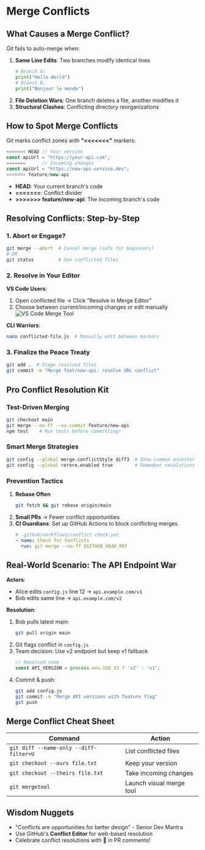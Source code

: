 # Merge Conflicts

## What Causes a Merge Conflict?  
Git fails to auto-merge when:  
1. **Same Line Edits**: Two branches modify identical lines  
   ```python  
   # Branch A:  
   print("Hello World")  
   # Branch B:  
   print("Bonjour le monde")  
   ```  
2. **File Deletion Wars**: One branch deletes a file, another modifies it  
3. **Structural Clashes**: Conflicting directory reorganizations  

## How to Spot Merge Conflicts  
Git marks conflict zones with **"<<<<<<<"** markers:  
```javascript  
<<<<<<< HEAD // Your version  
const apiUrl = "https://your-api.com";  
=======      // Incoming changes  
const apiUrl = "https://new-api-service.dev";  
>>>>>>> feature/new-api  
```  
- **HEAD**: Your current branch's code  
- **=======**: Conflict divider  
- **>>>>>>> feature/new-api**: The incoming branch's code  

## Resolving Conflicts: Step-by-Step  

### 1. Abort or Engage?  
```bash  
git merge --abort  # Cancel merge (safe for beginners)  
# OR  
git status         # See conflicted files  
```

### 2. Resolve in Your Editor  
**VS Code Users**:  
1. Open conflicted file → Click "Resolve in Merge Editor"  
2. Choose between current/incoming changes or edit manually  
![VS Code Merge Tool](https://example.com/vscode-merge.png)  

**CLI Warriors**:  
```bash  
nano conflicted-file.js  # Manually edit between markers  
```

### 3. Finalize the Peace Treaty  
```bash  
git add .  # Stage resolved files  
git commit -m "Merge feat/new-api: resolve URL conflict"  
```

## Pro Conflict Resolution Kit  

### Test-Driven Merging  
```bash  
git checkout main  
git merge --no-ff --no-commit feature/new-api  
npm test    # Run tests before committing!  
```

### Smart Merge Strategies  
```bash  
git config --global merge.conflictStyle diff3  # Show common ancestor  
git config --global rerere.enabled true        # Remember resolutions  
```

### Prevention Tactics  
1. **Rebase Often**  
   ```bash  
   git fetch && git rebase origin/main  
   ```  
2. **Small PRs** → Fewer conflict opportunities  
3. **CI Guardians**: Set up GitHub Actions to block conflicting merges  
   ```yaml  
   # .github/workflows/conflict-check.yml  
   - name: Check for Conflicts  
     run: git merge --no-ff $GITHUB_HEAD_REF  
   ```

## Real-World Scenario: The API Endpoint War  

**Actors**:  
- Alice edits `config.js` line 12 → `api.example.com/v1`  
- Bob edits same line → `api.example.com/v2`  

**Resolution**:  
1. Bob pulls latest main:  
   ```bash  
   git pull origin main  
   ```  
2. Git flags conflict in `config.js`  
3. Team decision: Use v2 endpoint but keep v1 fallback  
   ```javascript  
   // Resolved code  
   const API_VERSION = process.env.USE_V2 ? 'v2' : 'v1';  
   ```  
4. Commit & push:  
   ```bash  
   git add config.js  
   git commit -m "Merge API versions with feature flag"  
   git push  
   ```

## Merge Conflict Cheat Sheet  

| Command                           | Action                                  |  
|-----------------------------------|-----------------------------------------|  
| `git diff --name-only --diff-filter=U` | List conflicted files            |  
| `git checkout --ours file.txt`    | Keep your version                     |  
| `git checkout --theirs file.txt`  | Take incoming changes                |  
| `git mergetool`                   | Launch visual merge tool              |  

## Wisdom Nuggets  
- "Conflicts are opportunities for better design" - Senior Dev Mantra  
- Use GitHub's **Conflict Editor** for web-based resolution  
- Celebrate conflict resolutions with :tada: in PR comments!
